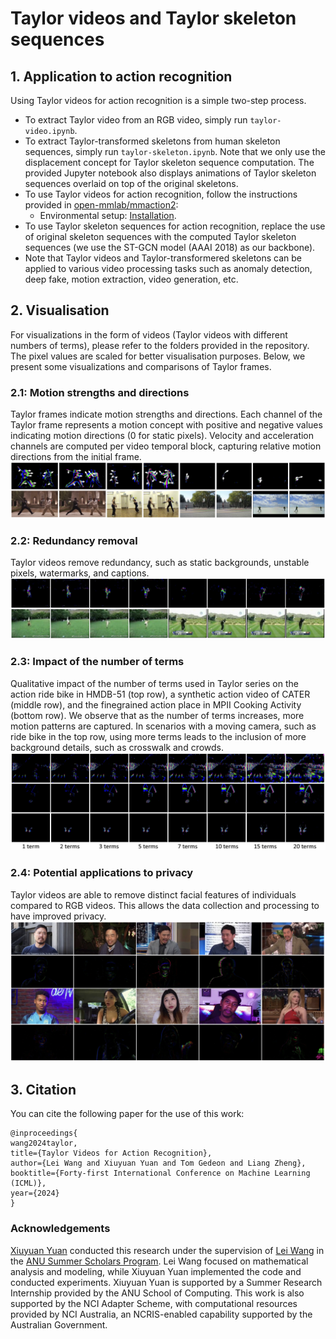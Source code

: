 # Taylor videos and Taylor skeleton sequences

## 1. Application to action recognition

Using Taylor videos for action recognition is a simple two-step process.

- To extract Taylor video from an RGB video, simply run `taylor-video.ipynb`.
- To extract Taylor-transformed skeletons from human skeleton sequences, simply run `taylor-skeleton.ipynb`. Note that we only use the displacement concept for Taylor skeleton sequence computation. The provided Jupyter notebook also displays animations of Taylor skeleton sequences overlaid on top of the original skeletons.
- To use Taylor videos for action recognition, follow the instructions provided in [open-mmlab/mmaction2](https://github.com/open-mmlab/mmaction2?tab=readme-ov-file):
  - Environmental setup: [Installation](https://mmaction2.readthedocs.io/en/latest/get_started/installation.html).
- To use Taylor skeleton sequences for action recognition, replace the use of original skeleton sequences with the computed Taylor skeleton sequences (we use the ST-GCN model (AAAI 2018) as our backbone). 
- Note that Taylor videos and Taylor-transformered skeletons can be applied to various video processing tasks such as anomaly detection, deep fake, motion extraction, video generation, etc.

## 2. Visualisation

For visualizations in the form of videos (Taylor videos with different numbers of terms), please refer to the folders provided in the repository. The pixel values are scaled for better visualisation purposes. Below, we present some visualizations and comparisons of Taylor frames.

### 2.1: Motion strengths and directions
Taylor frames indicate motion strengths and directions. Each channel of the Taylor frame represents a motion concept with positive and negative values indicating motion directions (0 for static pixels). Velocity and acceleration channels are computed per video temporal block, capturing relative motion directions from the initial frame.
![Alt Text](https://github.com/LeiWangR/video-ar/blob/main/images/dir-str.png)

### 2.2: Redundancy removal
Taylor videos remove redundancy, such as static backgrounds, unstable pixels, watermarks, and captions.
![Alt Text](https://github.com/LeiWangR/video-ar/blob/main/images/rem-cap.png)

### 2.3: Impact of the number of terms
Qualitative impact of the number of terms used in Taylor series on the action ride bike in HMDB-51 (top row), a synthetic action video of CATER (middle row), and the finegrained action place in MPII Cooking Activity (bottom row). We observe that as the number of terms increases, more motion patterns are captured. In scenarios with a moving camera, such as ride bike in the top row, using more terms leads to the inclusion of more background details, such as crosswalk and crowds.
![Alt Text](https://github.com/LeiWangR/video-ar/blob/main/images/terms.png)

### 2.4: Potential applications to privacy
Taylor videos are able to remove distinct facial features of individuals compared to RGB videos. This allows the data collection and processing to have improved privacy.
![Alt Text](https://github.com/LeiWangR/video-ar/blob/main/images/face.png)

## 3. Citation

You can cite the following paper for the use of this work:

```
@inproceedings{
wang2024taylor,
title={Taylor Videos for Action Recognition},
author={Lei Wang and Xiuyuan Yuan and Tom Gedeon and Liang Zheng},
booktitle={Forty-first International Conference on Machine Learning (ICML)},
year={2024}
}
```

### Acknowledgements

[Xiuyuan Yuan](https://jackyuanx.github.io/) conducted this research under the supervision of [Lei Wang](https://leiwangr.github.io/) in the [ANU Summer Scholars Program](https://cecc.anu.edu.au/current-students/research-opportunities/summer-research-projects-2023). Lei Wang focused on mathematical analysis and modeling, while Xiuyuan Yuan implemented the code and conducted experiments. Xiuyuan Yuan is supported by a Summer Research Internship provided by the ANU School of Computing. This work is also supported by the NCI Adapter Scheme, with computational resources provided by NCI Australia, an NCRIS-enabled capability supported by the Australian Government. 
